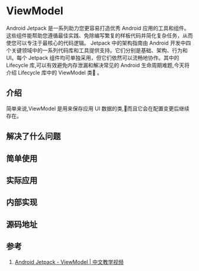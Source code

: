 # ViewModel
Android Jetpack 是一系列助力您更容易打造优秀 Android 应用的工具和组件。这些组件能帮助您遵循最佳实践、免除编写繁复的样板代码并简化复杂任务，从而使您可以专注于最核心的代码逻辑。 Jetpack 中的架构指南由 Android 开发中四个关键领域中的一系列代码库和工具提供支持。它们分别是基础、架构、行为和 UI。每个 Jetpack 组件均可单独采用，但它们依然可以流畅地协作。其中的 Lifecycle 库,可以有效避免内存泄漏和解决常见的 Android 生命周期难题,今天将介绍 Lifecycle 库中的 ViewModel 类 。

## 介绍

简单来说,ViewModel 是用来保存应用 UI 数据的类,而且它会在配置变更后继续存在。

## 解决了什么问题

## 简单使用

## 实际应用

## 内部实现

## 源码地址

## 参考
1. [Android Jetpack - ViewModel | 中文教学视频](https://www.bilibili.com/video/av29949898)